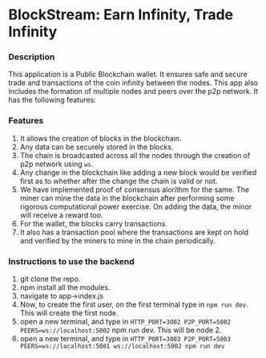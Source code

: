 # BlockStream: Earn Infinity, Trade Infinity

### Description
This application is a Public Blockchain wallet. It ensures safe and secure trade and transactions of the coin infinity between the nodes. This app also includes the formation of multiple nodes and peers over the p2p network. 
It has the following features:
### Features
1) It allows the creation of blocks in the blockchain.
2) Any data can be securely stored in the blocks.
3) The chain is broadcasted across all the nodes through the creation of p2p network using `ws`. 
4) Any change in the blockchain like adding a new block would be verified first as to whether after the change the chain is valid or not.
5) We have implemented proof of consensus alorithm for the same. The miner can mine the data in the blockchain after performing some rigorous computational power exercise. On adding the data, the minor will receive a reward too.
6) For the wallet, the blocks carry transactions.
7) It also has a transaction pool where the transactions are kept on hold and verified by the miners to mine in the chain periodically.


### Instructions to use the backend
1) git clone the repo.
2) npm install all the modules.
3) navigate to app->index.js
4) Now, to create the first user, on the first terminal type in `npm run dev`. This will create the first node.
5) open a new terminal, and type in `HTTP_PORT=3002 P2P_PORT=5002 PEERS=ws://localhost:5002` npm run dev. This will be node 2.
6) open a new terminal, and type in `HTTP_PORT=3003 P2P_PORT=5003 PEERS=ws://localhost:5001 ws://localhost:5002 npm run dev`
